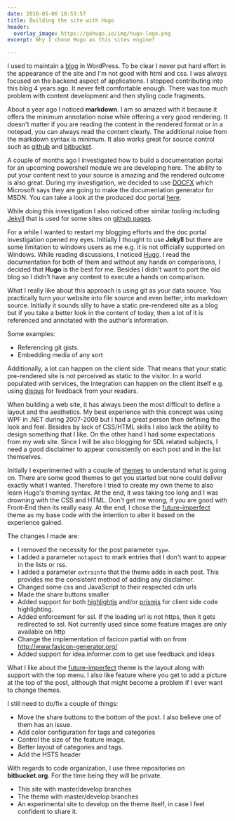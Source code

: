 ```yaml
---
date: 2016-05-06 10:53:57
title: Building the site with Hugo
header:
  overlay_image: https://gohugo.io/img/hugo-logo.png
excerpt: Why I chose Hugo as this sites engine?

---
```




I used to maintain a [blog](https://sarafianalex.wordpress.com/) in WordPress. To be clear I never put hard effort in the appearance of the site and I'm not good with html and css. I was always focused on the backend aspect of applications. I stopped contributing into this blog 4 years ago. It never felt comfortable enough. There was too much problem with content development and then styling code fragments.

About a year ago I noticed **markdown**. I am so amazed with it because it offers the minimum annotation noise while offering a very good rendering. It doesn't matter if you are reading the content in the rendered format or in a notepad, you can always read the content clearly. The additional noise from the markdown syntax is minimum. It also works great for source control such as [github](https://github.com) and [bitbucket](https://bitbucket.org).

A couple of months ago I investigated how to build a documentation portal for an upcoming powershell module we are developing here. The ability to put your content next to your source is amazing and the rendered outcome is also great. During my investigation, we decided to use [DOCFX](https://github.com/dotnet/docfx) which Microsoft says they are going to make the documentation generator for MSDN. You can take a look at the produced doc portal [here](https://dotnet.github.io/docfx/).

While doing this investigation I also noticed other similar tooling including [Jekyll](https://jekyllrb.com/) that is used for some sites on [github pages](https://pages.github.com/).

For a while I wanted to restart my blogging efforts and the doc portal investigation opened my eyes. Initially I thought to use **Jekyll** but there are some limitation to windows users as me e.g. it is not officially supported on Windows. While reading discussions, I noticed [Hugo](https://gohugo.io/). I read the documentation for both of them and without any hands on comparisons, I decided that **Hugo** is the best for me. Besides I didn't want to port the old blog so I didn't have any content to execute a hands on comparison.

What I really like about this approach is using git as your data source. You practically turn your website into file source and even better, into markdown source. Initially it sounds silly to have a static pre-rendered site as a blog but if you take a better look in the content of today, then a lot of it is referenced and annotated with the author’s information. 

Some examples:

- Referencing git gists.
- Embedding media of any sort

Additionally, a lot can happen on the client side. That means that your static pre-rendered site is not perceived as static to the visitor. In a world populated with services, the integration can happen on the client itself e.g. using [disqus](https://disqus.com/) for feedback from your readers.

When building a web site, it has always been the most difficult to define a layout and the aesthetics. My best experience with this concept was using WPF in .NET during 2007-2009 but I had a great person then defining the look and feel. Besides by lack of CSS/HTML skills I also lack the ability to design something that I like. On the other hand I had some expectations from my web site. Since I will be also blogging for SDL related subjects, I need a good disclaimer to appear consistently on each post and in the list themselves.

Initially I experimented with a couple of [themes](http://themes.gohugo.io/) to understand what is going on. There are some good themes to get you started but none could deliver exactly what I wanted. Therefore I tried to create my own theme to also learn Hugo's theming syntax. At the end, it was taking too long and I was drowning with the CSS and HTML. Don't get me wrong, if you are good with Front-End then its really easy. At the end, I chose the [future-imperfect](http://themes.gohugo.io/future-imperfect/) theme as my base code with the intention to alter it based on the experience gained.

The changes I made are:

- I removed the necessity for the post parameter `type`.
- I added a parameter `notapost` to mark entries that I don't want to appear in the lists or rss.
- I added a parameter `extrainfo` that the theme adds in each post. This provides me the consistent method of adding any disclaimer.
- Changed some css and JavaScript to their respected cdn urls
- Made the share buttons smaller
- Added support for both [highlightjs](https://highlightjs.org/) and/or [prismjs](http://prismjs.com/) for client side code highlighting.
- Added enforcement for ssl. If the loading url is not https, then it gets redirected to ssl. Not currently used since some feature images are only available on http
- Change the implementation of facicon partial with on from http://www.favicon-generator.org/
- Added support for idea.informer.com to get use feedback and ideas

What I like about the [future-imperfect](http://themes.gohugo.io/future-imperfect/) theme is the layout along with support with the top menu. I also like feature where you get to add a picture at the top of the post, although that might become a problem if I ever want to change themes.

I still need to do/fix a couple of things:

- Move the share buttons to the bottom of the post. I also believe one of them has an issue.
- Add color configuration for tags and categories
- Control the size of the feature image.
- Better layout of categories and tags.
- Add the HSTS header

With regards to code organization, I use three repositories on **bitbucket.org**. For the time being they will be private.

- This site with master/develop branches
- The theme with master/develop branches
- An experimental site to develop on the theme itself, in case I feel confident to share it.

 








